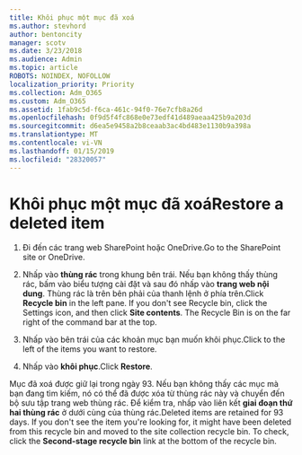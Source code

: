 ```yaml
---
title: Khôi phục một mục đã xoá
ms.author: stevhord
author: bentoncity
manager: scotv
ms.date: 3/23/2018
ms.audience: Admin
ms.topic: article
ROBOTS: NOINDEX, NOFOLLOW
localization_priority: Priority
ms.collection: Adm_O365
ms.custom: Adm_O365
ms.assetid: 1fab9c5d-f6ca-461c-94f0-76e7cfb8a26d
ms.openlocfilehash: 0f9d5f4fc868e0e73edf41d489aeaa425b9a203d
ms.sourcegitcommit: d6ea5e9458a2b8ceaab3ac4bd483e1130b9a398a
ms.translationtype: MT
ms.contentlocale: vi-VN
ms.lasthandoff: 01/15/2019
ms.locfileid: "28320057"
---
```

# <a name="restore-a-deleted-item"></a><span data-ttu-id="12693-102">Khôi phục một mục đã xoá</span><span class="sxs-lookup"><span data-stu-id="12693-102">Restore a deleted item</span></span>

1. <span data-ttu-id="12693-103">Đi đến các trang web SharePoint hoặc OneDrive.</span><span class="sxs-lookup"><span data-stu-id="12693-103">Go to the SharePoint site or OneDrive.</span></span>
    
2. <span data-ttu-id="12693-p101">Nhấp vào **thùng rác** trong khung bên trái. Nếu bạn không thấy thùng rác, bấm vào biểu tượng cài đặt và sau đó nhấp vào **trang web nội dung**. Thùng rác là trên bên phải của thanh lệnh ở phía trên.</span><span class="sxs-lookup"><span data-stu-id="12693-p101">Click **Recycle bin** in the left pane. If you don't see Recycle bin, click the Settings icon, and then click **Site contents**. The Recycle Bin is on the far right of the command bar at the top.</span></span>
    
3. <span data-ttu-id="12693-107">Nhấp vào bên trái của các khoản mục bạn muốn khôi phục.</span><span class="sxs-lookup"><span data-stu-id="12693-107">Click to the left of the items you want to restore.</span></span>
    
4. <span data-ttu-id="12693-108">Nhấp vào **khôi phục**.</span><span class="sxs-lookup"><span data-stu-id="12693-108">Click **Restore**.</span></span>
    
<span data-ttu-id="12693-p102">Mục đã xoá được giữ lại trong ngày 93. Nếu bạn không thấy các mục mà bạn đang tìm kiếm, nó có thể đã được xóa từ thùng rác này và chuyển đến bộ sưu tập trang web thùng rác. Để kiểm tra, nhấp vào liên kết **giai đoạn thứ hai thùng rác** ở dưới cùng của thùng rác.</span><span class="sxs-lookup"><span data-stu-id="12693-p102">Deleted items are retained for 93 days. If you don't see the item you're looking for, it might have been deleted from this recycle bin and moved to the site collection recycle bin. To check, click the **Second-stage recycle bin** link at the bottom of the recycle bin.</span></span> 
  

